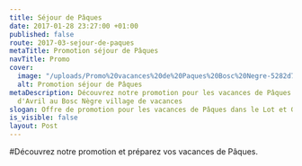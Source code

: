 ```yaml
---
title: Séjour de Pâques
date: 2017-01-28 23:27:00 +01:00
published: false
route: 2017-03-sejour-de-paques
metaTitle: Promotion séjour de Pâques
navTitle: Promo
cover:
  image: "/uploads/Promo%20vacances%20de%20Paques%20Bosc%20Negre-5282d7.png"
  alt: Promotion séjour de Pâques
metaDescription: Découvrez notre promotion pour les vacances de Pâques tous le mois
  d'Avril au Bosc Nègre village de vacances
slogan: Offre de promotion pour les vacances de Pâques dans le Lot et Garonne
is_visible: false
layout: Post
---
```


#Découvrez notre promotion et préparez vos vacances de Pâques.


